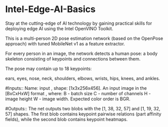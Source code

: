 # Intel-Edge-AI-Basics
Stay at the cutting-edge of AI technology by gaining practical skills for deploying edge AI using the Intel OpenVINO Toolkit.

This is a multi-person 2D pose estimation network (based on the OpenPose approach) with tuned MobileNet v1 as a feature extractor. 

For every person in an image, the network detects a human pose: a body skeleton consisting of keypoints and connections between them.

The pose may contain up to 18 keypoints:

ears, eyes, nose, neck, shoulders, elbows, wrists, hips, knees, and ankles.

#Inputs::
Name: input , shape: [1x3x256x456]. An input image in the [BxCxHxW] format , where:
B - batch size
C - number of channels
H - image height
W - image width. Expected color order is BGR.

#Outputs::
The net outputs two blobs with the [1, 38, 32, 57] and [1, 19, 32, 57] shapes.
The first blob contains keypoint pairwise relations (part affinity fields), while the second blob contains keypoint heatmaps.
